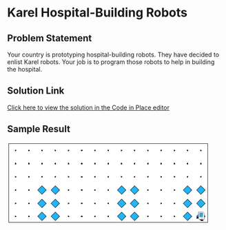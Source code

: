 # Karel Hospital-Building Robots

## Problem Statement

Your country is prototyping hospital-building robots. They have decided to enlist Karel robots. Your job is to program those robots to help in building the hospital.

## Solution Link

[Click here to view the solution in the Code in Place editor](https://codeinplace.stanford.edu/cip5/share/frnPHIr3sY6KFsS0vyiF)

## Sample Result

![Sample Result](result.jpeg)
